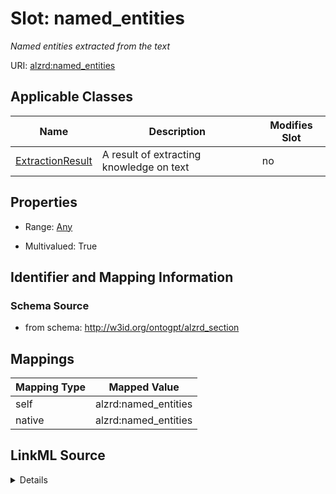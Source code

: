 

# Slot: named_entities


_Named entities extracted from the text_



URI: [alzrd:named_entities](http://w3id.org/ontogpt/alzrd_sectionnamed_entities)



<!-- no inheritance hierarchy -->





## Applicable Classes

| Name | Description | Modifies Slot |
| --- | --- | --- |
| [ExtractionResult](ExtractionResult.md) | A result of extracting knowledge on text |  no  |







## Properties

* Range: [Any](Any.md)

* Multivalued: True





## Identifier and Mapping Information







### Schema Source


* from schema: http://w3id.org/ontogpt/alzrd_section




## Mappings

| Mapping Type | Mapped Value |
| ---  | ---  |
| self | alzrd:named_entities |
| native | alzrd:named_entities |




## LinkML Source

<details>
```yaml
name: named_entities
description: Named entities extracted from the text
from_schema: http://w3id.org/ontogpt/alzrd_section
rank: 1000
alias: named_entities
owner: ExtractionResult
domain_of:
- ExtractionResult
range: Any
multivalued: true
inlined: true
inlined_as_list: true

```
</details>